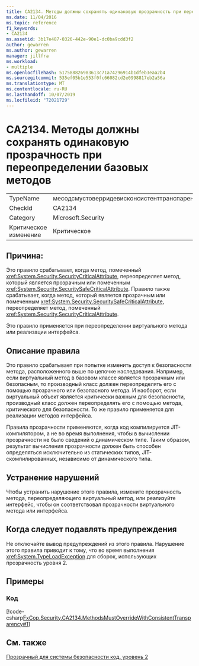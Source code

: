 ```yaml
---
title: CA2134. Методы должны сохранять одинаковую прозрачность при переопределении базовых методов
ms.date: 11/04/2016
ms.topic: reference
f1_keywords:
- CA2134
ms.assetid: 3b17e487-0326-442e-90e1-dc0ba9cdd3f2
author: gewarren
ms.author: gewarren
manager: jillfra
ms.workload:
- multiple
ms.openlocfilehash: 517588826983613c71a74296914b1dfeb3eaa2b4
ms.sourcegitcommit: 535ef05b1e553f0fc66082cd2e0998817eb2a56a
ms.translationtype: MT
ms.contentlocale: ru-RU
ms.lasthandoff: 10/07/2019
ms.locfileid: "72021729"
---
```

# <a name="ca2134-methods-must-keep-consistent-transparency-when-overriding-base-methods"></a>CA2134. Методы должны сохранять одинаковую прозрачность при переопределении базовых методов

|||
|-|-|
|TypeName|месодсмустоверридевисконсистенттранспаренци|
|CheckId|CA2134|
|Category|Microsoft.Security|
|Критическое изменение|Критическое|

## <a name="cause"></a>Причина:
Это правило срабатывает, когда метод, помеченный <xref:System.Security.SecurityCriticalAttribute>, переопределяет метод, который является прозрачным или помеченным <xref:System.Security.SecuritySafeCriticalAttribute>. Правило также срабатывает, когда метод, который является прозрачным или помеченным <xref:System.Security.SecuritySafeCriticalAttribute>, переопределяет метод, помеченный <xref:System.Security.SecurityCriticalAttribute>.

Это правило применяется при переопределении виртуального метода или реализации интерфейса.

## <a name="rule-description"></a>Описание правила
Это правило срабатывает при попытке изменить доступ к безопасности метода, расположенного выше по цепочке наследования. Например, если виртуальный метод в базовом классе является прозрачным или безопасным, то производный класс должен переопределять его с помощью прозрачного или безопасного метода. И наоборот, если виртуальный объект является критически важным для безопасности, производный класс должен переопределять его с помощью метода, критического для безопасности. То же правило применяется для реализации методов интерфейса.

Правила прозрачности применяются, когда код компилируется JIT-компилятором, а не во время выполнения, чтобы в вычислении прозрачности не было сведений о динамическом типе. Таким образом, результат вычисления прозрачности должен быть способен определяться исключительно из статических типов, JIT-скомпилированных, независимо от динамического типа.

## <a name="how-to-fix-violations"></a>Устранение нарушений
Чтобы устранить нарушение этого правила, измените прозрачность метода, переопределяющего виртуальный метод, или реализуйте интерфейс, чтобы он соответствовал прозрачности виртуального метода или интерфейса.

## <a name="when-to-suppress-warnings"></a>Когда следует подавлять предупреждения
Не отключайте вывод предупреждений из этого правила. Нарушение этого правила приводит к тому, что во время выполнения <xref:System.TypeLoadException> для сборок, использующих прозрачность уровня 2.

## <a name="examples"></a>Примеры

### <a name="code"></a>Код
[!code-csharp[FxCop.Security.CA2134.MethodsMustOverrideWithConsistentTransparency#1](../code-quality/codesnippet/CSharp/ca2134-methods-must-keep-consistent-transparency-when-overriding-base-methods_1.cs)]

## <a name="see-also"></a>См. также
[Прозрачный для системы безопасности код, уровень 2](/dotnet/framework/misc/security-transparent-code-level-2)
